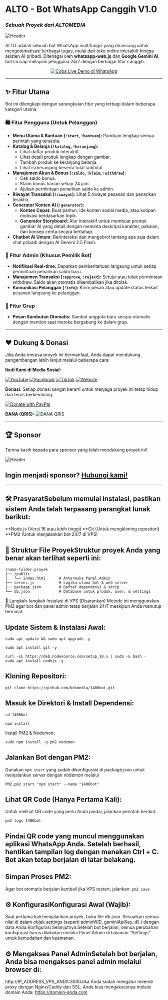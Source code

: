 # ALTO - Bot WhatsApp Canggih V1.0
### _Sebuah Proyek dari ALTOMEDIA_

![Header](https://blogger.googleusercontent.com/img/b/R29vZ2xl/AVvXsEgjH6ugvQY59wpkduNt1I5okR9uMHWahNn7yVfHaaU2-V4MjPgDnE2CRT-Dp0Omgwd83M60sL5fWvsOx7VLHzRdfOPObLzIZZaZJJxqI1IVcugWSlOaWVXrlByyBSBQZFrAEzyLyc90NbZpnEmiQpTNwU6gnvTj9wK-qfsqURUfOdYwcLRLP-jRZoSilVQ/s1024/ALTOMEDIA-6-8-2025.png) <!-- Ganti dengan URL gambar header Anda -->

ALTO adalah sebuah bot WhatsApp multifungsi yang dirancang untuk mengotomatisasi berbagai tugas, mulai dari toko online interaktif hingga asisten AI pribadi. Ditenagai oleh **whatsapp-web.js** dan **Google Gemini AI**, bot ini siap melayani pengguna 24/7 dengan berbagai fitur canggih.

<p align="center">
  <a href="https://wa.me/6283872543697?text=!start" target="_blank">
    <img src="https://img.shields.io/badge/Coba%20Live%20Demo-%2325D366.svg?style=for-the-badge&logo=WhatsApp&logoColor=white" alt="Coba Live Demo di WhatsApp"/>
  </a>
</p>
<p align="center">
  
</p>


---

## ✨ Fitur Utama

Bot ini dilengkapi dengan serangkaian fitur yang terbagi dalam beberapa kategori utama:

### 🛍️ Fitur Pengguna (Untuk Pelanggan)
* **Menu Utama & Bantuan (`!start`, `!bantuan`):** Panduan lengkap semua perintah yang tersedia.
* **Katalog & Belanja (`!katalog`, `!keranjang`):**
    * Lihat daftar produk interaktif.
    * Lihat detail produk lengkap dengan gambar.
    * Tambah produk ke keranjang belanja.
    * Lihat isi keranjang beserta total subtotal.
* **Manajemen Akun & Bonus (`!saldo`, `!klaim`, `!withdraw`):**
    * Cek saldo bonus.
    * Klaim bonus harian setiap 24 jam.
    * Ajukan permintaan penarikan saldo ke admin.
* **Riwayat Transaksi (`!riwayat`):** Lihat 5 riwayat pesanan dan penarikan terakhir.
* **Generator Konten AI (`!generator`):**
    * **Konten Cepat:** Buat pantun, ide konten sosial media, atau kutipan motivasi berdasarkan topik.
    * **Generator Storyboard:** Alur interaktif untuk membuat prompt gambar AI yang detail dengan meminta deskripsi karakter, pakaian, dan konsep cerita secara bertahap.
* **Chatbot AI Umum:** Berinteraksi dan mengobrol tentang apa saja dalam chat pribadi dengan AI Gemini 2.5 Flash.

### 👑 Fitur Admin (Khusus Pemilik Bot)
* **Notifikasi Real-time:** Dapatkan pemberitahuan langsung untuk setiap permintaan penarikan saldo baru.
* **Manajemen Transaksi (`!approve`, `!reject`):** Setujui atau tolak permintaan withdraw. Saldo akan otomatis dikembalikan jika ditolak.
* **Komunikasi Pelanggan (`!info`):** Kirim pesan atau update status terkait pesanan langsung ke pelanggan.

### 👥 Fitur Grup
* **Pesan Sambutan Otomatis:** Sambut anggota baru secara otomatis dengan mention saat mereka bergabung ke dalam grup.

---

## ❤️ Dukung & Donasi

Jika Anda merasa proyek ini bermanfaat, Anda dapat mendukung pengembangan lebih lanjut melalui beberapa cara:

**Ikuti Kami di Media Sosial:**
<p align="left">
  <a href="https://youtube.com/@sidhanie06" target="_blank"><img src="https://img.shields.io/badge/YouTube-%23FF0000.svg?style=for-the-badge&logo=YouTube&logoColor=white" alt="YouTube"/></a>
  <a href="https://facebook.com/sidhanie06" target="_blank"><img src="https://img.shields.io/badge/Facebook-%231877F2.svg?style=for-the-badge&logo=Facebook&logoColor=white" alt="Facebook"/></a>
  <a href="https://tiktok.com/@sidhanie" target="_blank"><img src="https://img.shields.io/badge/TikTok-%23000000.svg?style=for-the-badge&logo=tiktok&logoColor=white" alt="TikTok"/></a>
  <a href="https://sidhanie.my.id" target="_blank"><img src="https://img.shields.io/badge/Website-000000?style=for-the-badge&logo=world&logoColor=white" alt="Website"/></a>
</p>

**Donasi:**
Setiap donasi sangat berarti untuk menjaga proyek ini tetap hidup dan terus berkembang.

<a href="https://paypal.me/sidhanie" target="_blank">
  <img src="https://www.paypalobjects.com/en_US/i/btn/btn_donateCC_LG.gif" alt="Donate with PayPal" />
</a>

**DANA (QRIS):**
![DANA QRIS](https://blogger.googleusercontent.com/img/b/R29vZ2xl/AVvXsEgHwO_-Mp4mmE5tIQgvrs8ZzsUiKwMWROUa8XAMFdKpYGzqxAXR9ciCYRZ9LBt-i1ukxzhTVQw_mcKbCm5jzFe6vySjmowjplpTMJBwV5HVfETSH6WwqlWHY2BEn_rMJn4jXXRX5ylMRwDGPssCFolj5akwy1Ny-Y3_JHFQZK3Jdf4HzaFwuBRXqwcDVhI/s407/qris.jpg) <!-- Ganti dengan URL gambar QRIS DANA Anda -->

---

## 🏆 Sponsor

Terima kasih kepada para sponsor yang telah mendukung proyek ini!

![Header](https://blogger.googleusercontent.com/img/b/R29vZ2xl/AVvXsEgjH6ugvQY59wpkduNt1I5okR9uMHWahNn7yVfHaaU2-V4MjPgDnE2CRT-Dp0Omgwd83M60sL5fWvsOx7VLHzRdfOPObLzIZZaZJJxqI1IVcugWSlOaWVXrlByyBSBQZFrAEzyLyc90NbZpnEmiQpTNwU6gnvTj9wK-qfsqURUfOdYwcLRLP-jRZoSilVQ/s1024/ALTOMEDIA-6-8-2025.png) <!-- Ganti dengan URL gambar header Anda -->

## Ingin menjadi sponsor? [Hubungi kami!](mailto:altomediaindonesia@gmail.com)

---

## 🛠️ PrasyaratSebelum memulai instalasi, pastikan sistem Anda telah terpasang perangkat lunak berikut:
**Node.js (Versi 16 atau lebih tinggi)
**Git (Untuk mengkloning repositori)
**PM2 (Untuk menjalankan bot 24/7 di VPS)

## 📂 Struktur File ProyekStruktur proyek Anda yang benar akan terlihat seperti ini:
```
/nama-folder-proyek
├── /public
│   └── index.html      # Antarmuka Panel Admin
├── server.js           # Logika utama bot & web server
├── package.json        # Daftar dependensi & skrip
└── db.json             # Database untuk produk, user, & settings
```


🚀 Langkah-langkah Instalasi di VPS (Disarankan)
Metode ini menggunakan PM2 agar bot dan panel admin tetap berjalan 24/7 meskipun Anda menutup terminal.

## Update Sistem & Instalasi Awal:

```
sudo apt update && sudo apt upgrade -y
```
```
sudo apt install git -y
```
```
curl -sL https://deb.nodesource.com/setup_18.x | sudo -E bash -
sudo apt install nodejs -y
```

## Kloning Repositori:
```
git clone https://github.com/kdsmedia/1406bot.git
```

## Masuk ke Direktori & Install Dependensi:
```
cd 1406bot
```
```
npm install
```

Install PM2 & Nodemon:
```
sudo npm install -g pm2 nodemon
```
## Jalankan Bot dengan PM2:
Gunakan ```npm start``` yang sudah dikonfigurasi di package.json untuk menjalankan server dengan nodemon melalui 
```
PM2.pm2 start "npm start" --name "1406bot"
```

## Lihat QR Code (Hanya Pertama Kali):
Untuk melihat QR code yang perlu Anda pindai, jalankan perintah berikut:
```
pm2 logs 1406bot
```

## Pindai QR code yang muncul menggunakan aplikasi WhatsApp Anda. Setelah berhasil, hentikan tampilan log dengan menekan Ctrl + C. Bot akan tetap berjalan di latar belakang.
## Simpan Proses PM2:
Agar bot otomatis berjalan kembali jika VPS restart, jalankan: 
```pm2 save```

## ⚙️ KonfigurasiKonfigurasi Awal (Wajib):
Saat pertama kali menjalankan proyek, buka file db.json.
Sesuaikan semua nilai di dalam objek settings (seperti adminWID, geminiApiKey, dll.) dengan data Anda.Konfigurasi Selanjutnya:Setelah bot berjalan, semua perubahan konfigurasi harus dilakukan melalui Panel Admin di halaman "Settings" untuk kemudahan dan keamanan.

## ⚙️ Mengakses Panel AdminSetelah bot berjalan, Anda bisa mengakses panel admin melalui browser di:
http://IP_ADDRESS_VPS_ANDA:3000Jika Anda sudah mengatur reverse proxy dengan Nginx/Caddy dan SSL, Anda bisa mengaksesnya melalui domain Anda:
https://domain-anda.com
